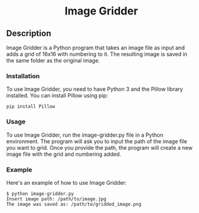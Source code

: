 <div align="center">
  <h1 align="center">Image Gridder</h1>
</div>

## Description

Image Gridder is a Python program that takes an image file as input and adds a grid of 16x16 with numbering to it. The resulting image is saved in the same folder as the original image.

### Installation

To use Image Gridder, you need to have Python 3 and the Pillow library installed. You can install Pillow using pip:
```
pip install Pillow
```

### Usage

To use Image Gridder, run the image-gridder.py file in a Python environment. The program will ask you to input the path of the image file you want to grid. Once you provide the path, the program will create a new image file with the grid and numbering added.

### Example

Here's an example of how to use Image Gridder:
```
$ python image-gridder.py
Insert image path: /path/to/image.jpg
The image was saved as: /path/to/gridded_image.png
```